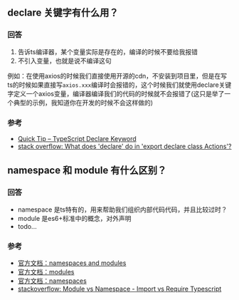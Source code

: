 ## declare 关键字有什么用？

### 回答

1. 告诉ts编译器，某个变量实际是存在的，编译的时候不要给我报错
2. 不引入变量，也就是说不编译这句

例如：在使用axios的时候我们直接使用开源的cdn，不安装到项目里，但是在写ts的时候如果直接写`axios.xxx`编译时会报错的，这个时候我们就使用declare关键字定义一个axios变量，编译器编译我们的代码的时候就不会报错了(这只是举了一个典型的示例，我知道你在开发的时候不会这样做的)

### 参考

-   [Quick Tip – TypeScript Declare Keyword](http://blogs.microsoft.co.il/gilf/2013/07/22/quick-tip-typescript-declare-keyword/)
-   [stack overflow: What does 'declare' do in 'export declare class Actions'?](https://stackoverflow.com/questions/35019987/what-does-declare-do-in-export-declare-class-actions)

## namespace 和 module 有什么区别？

### 回答
-   namespace 是ts特有的，用来帮助我们组织内部代码代码，并且比较过时？
-   module 是es6+标准中的概念，对外声明
-   todo...

### 参考

-   [官方文档：namespaces and modules](https://www.typescriptlang.org/docs/handbook/namespaces-and-modules.html)
-   [官方文档：modules](https://www.typescriptlang.org/docs/handbook/modules.html)
-   [官方文档：namespaces](https://www.typescriptlang.org/docs/handbook/namespaces.html)
-   [stackoverflow: Module vs Namespace - Import vs Require Typescript](https://stackoverflow.com/questions/38582352/module-vs-namespace-import-vs-require-typescript)
